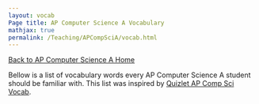 ```yaml
---
layout: vocab
Page title: AP Computer Science A Vocabulary
mathjax: true
permalink: /Teaching/APCompSciA/vocab.html
---
```


[Back to AP Computer Science A Home](/index.md)

Bellow is a list of vocabulary words every AP Computer Science A student should be familiar with. This list was inspired by [Quizlet AP Comp Sci Vocab](https://quizlet.com/192964747/ap-comp-sci-vocab-all-flash-cards/).
